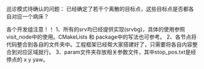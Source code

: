 巡诊模式待确认的问题：
    已经确定了若干个离散的目标点，这些目标点是否都各自对应一个病床？

各个开发组注意！！
    1、所有的srv均已经提供实现(srvbg)，具体的使用参照visit_node中的使用。CMakeLists 和 package中的写法也可参考。
    2、各节点将代码整合到各自的文件夹中。工程框架已经帮大家搭建好了，只需要将各自内容整合到对应区域就行。
    3、param文件夹存放相关参数文件，其中stop_pos.txt是经停点的 x y yaw。